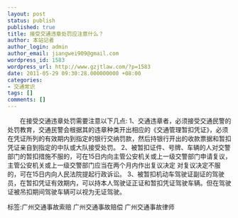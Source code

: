 ```yaml
---
layout: post
status: publish
published: true
title: 接受交通违章处罚应注意什么？
author: 本站记者
author_login: admin
author_email: jiangwei909@gmail.com
wordpress_id: 1583
wordpress_url: http://www.gzjtlaw.com/?p=1583
date: 2011-05-29 09:30:28.000000000 +08:00
categories:
- 交通常识
tags: []
comments: []
---
```

　　在接受交通违章处罚需要注意以下几点: 1、交通违章者，必须接受交通民警的处罚教育，交通民警会根据其的违章种类开出相应的《交通管理暂扣凭证》，必须在凭证所列的有效期内到指定的银行交纳罚款，然后持银行开出的收款票据和暂扣凭证亲自到指定的中队或大队接受处罚。 2、被暂扣证件、号牌、车辆的人对交警部门的暂扣措施不服的，可在15日内向主管公安机关或上一级交警部门申请复议，主管公安机关或上一级交警部门应当在两个月内作出复议决定 对复议决定不服的，可在15日内向人民法院提起行政诉讼。 3、被暂扣机动车驾驶证副证的驾驶员，在暂扣凭证有效期内，可以持本人驾驶证正证和暂扣凭证驾驶车辆。但在驾驶证被吊扣期间驾驶车辆可以视为无证驾驶。标签:广州交通事故索赔 广州交通事故赔偿 广州交通事故律师
